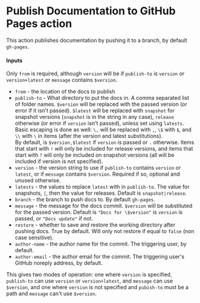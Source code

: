 # Publish Documentation to GitHub Pages action

This action publishes documentation by pushing it to a branch, by default `gh-pages`.

#### Inputs

Only `from` is required, although `version` will be if `publish-to` is `version` or `version+latest` or `message`
contains `$version`.

* `from` - the location of the docs to publish
* `publish-to` - What directory to put the docs in. A comma separated list of folder names.  `$version` will be replaced with the passed version
  (or error if it isn't passed).  `$latest` will be replaced with `snapshot` for snapshot versions (`snapshot` is in the string in any case), 
  `release` otherwise (or error if `version` isn't passed), unless set using `latests`. 
  Basic escaping is done as well: `\,` will be replaced with `,`, `\$` with `$`, and `\\` with `\` in items (after the version and latest substitutions).  
  By default, is `$version,$latest` if `version` is passed or `.` otherwise.  Items that start with `!` will only be included for release versions, 
  and items that start with `?` will only be included on snapshot versions (all will be included if version is not specified).
* `version` - the version string to use if `publish-to` contains `version` or `latest`, or if `message`
  contains `$version`. Required if so, optional and unused otherwise.
* `latests` - the values to replace `latest` with in `publish-to`.  The value for snapshots, `|`, then the value for releases.  Default is `snapshot|release`.
* `branch` - the branch to push docs to. By default `gh-pages`.
* `message` - the message for the docs commit.  `$version` will be substituted for the passed version. Default
  is `"Docs for \$version"` is `version` is passed, or `"Docs update"` if not.
* `restore` - whether to save and restore the working directory after pushing docs. True by default. Will only not
  restore if equal to `false` (non case sensitive).
* `author-name` - the author name for the commit.  The triggering user, by default.
* `author-email` - the author email for the commit.  The triggering user's GitHub noreply address, by default.

This gives two modes of operation: one where `version` is specified, `publish-to` can use `version` or `version+latest`,
and `message` can use `$version`, and one where `version` is not specified and `pubish-to` must be a path and `message`
can't use `$version`.